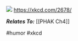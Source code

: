 ![](https://imgs.xkcd.com/comics/wing_lift.png)
https://xkcd.com/2678/

***Relates To:*** [[PHAK Ch4]]

#humor #xkcd 